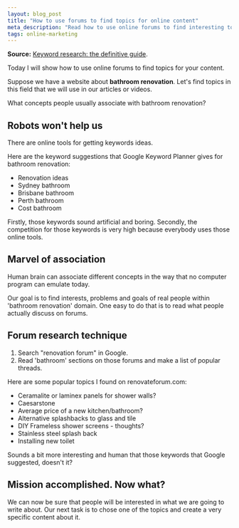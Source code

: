 ```yaml
---
layout: blog_post
title: "How to use forums to find topics for online content"
meta_description: "Read how to use online forums to find interesting topics for your posts and videos."
tags: online-marketing
---
```


**Source:** [Keyword research: the definitive guide](http://backlinko.com/keyword-research/).

Today I will show how to use online forums to find topics for your content.

Suppose we have a website about **bathroom renovation**. Let's find topics in this field that we will use in our articles or videos.

What concepts people usually associate with bathroom renovation?

## Robots won't help us

There are online tools for getting keywords ideas.

Here are the keyword suggestions that Google Keyword Planner gives for bathroom renovation:

* Renovation ideas
* Sydney bathroom
* Brisbane bathroom
* Perth bathroom
* Cost bathroom

Firstly, those keywords sound artificial and boring. Secondly, the competition for those keywords is very high because everybody uses those online tools.

## Marvel of association

Human brain can associate different concepts in the way that no computer program can emulate today.

Our goal is to find interests, problems and goals of real people within 'bathroom renovation' domain. One easy to do that is to read what people actually discuss on forums.

## Forum research technique

1. Search "renovation forum" in Google.
1. Read 'bathroom' sections on those forums and make a list of popular threads.

Here are some popular topics I found on renovateforum.com:

* Ceramalite or laminex panels for shower walls?
* Caesarstone
* Average price of a new kitchen/bathroom?
* Alternative splashbacks to glass and tile
* DIY Frameless shower screens - thoughts?
* Stainless steel splash back
* Installing new toilet

Sounds a bit more interesting and human that those keywords that Google suggested, doesn't it?

## Mission accomplished. Now what?

We can now be sure that people will be interested in what we are going to write about. Our next task is to chose one of the topics and create a very specific content about it.